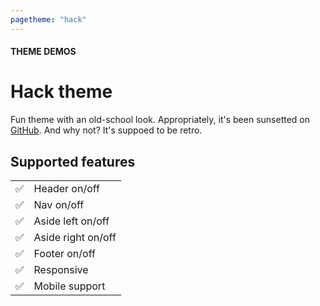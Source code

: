 ```yaml
---
pagetheme: "hack"
---
```

#### THEME DEMOS

# Hack theme

Fun theme with an old-school look. Appropriately,
it's been sunsetted on [GitHub](https://github.com/egoist/hack).
And why not? It's suppoed to be retro.

## Supported features

|     |                      |
| --- | -------------------- |
| ✅  | Header on/off        |
| ✅  | Nav on/off           |
| ✅  | Aside left on/off    |
| ✅  | Aside right on/off   |
| ✅  | Footer on/off        |
| ✅  | Responsive           |
| ✅  | Mobile support       |

